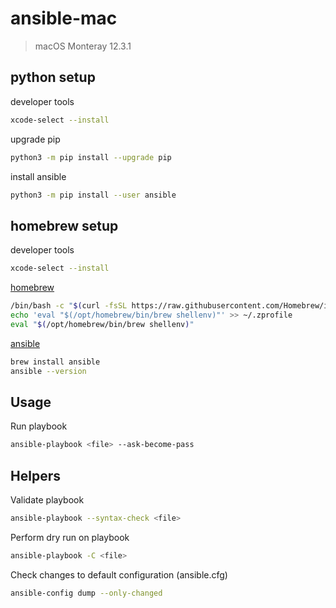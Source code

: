 # ansible-mac

> macOS Monteray 12.3.1

## python setup

developer tools
```sh
xcode-select --install
```

upgrade pip
```sh
python3 -m pip install --upgrade pip
```

install ansible
```sh
python3 -m pip install --user ansible
```

## homebrew setup

developer tools
```sh
xcode-select --install
```

[homebrew](https://brew.sh/)
```sh
/bin/bash -c "$(curl -fsSL https://raw.githubusercontent.com/Homebrew/install/HEAD/install.sh)"
echo 'eval "$(/opt/homebrew/bin/brew shellenv)"' >> ~/.zprofile
eval "$(/opt/homebrew/bin/brew shellenv)"
```

[ansible](https://ansible.com)
```sh
brew install ansible
ansible --version
```

## Usage
Run playbook 
```sh
ansible-playbook <file> --ask-become-pass
```

## Helpers

Validate playbook 
```sh
ansible-playbook --syntax-check <file>
```

Perform dry run on playbook 
```sh
ansible-playbook -C <file>
```

Check changes to default configuration (ansible.cfg)
```sh
ansible-config dump --only-changed
```
